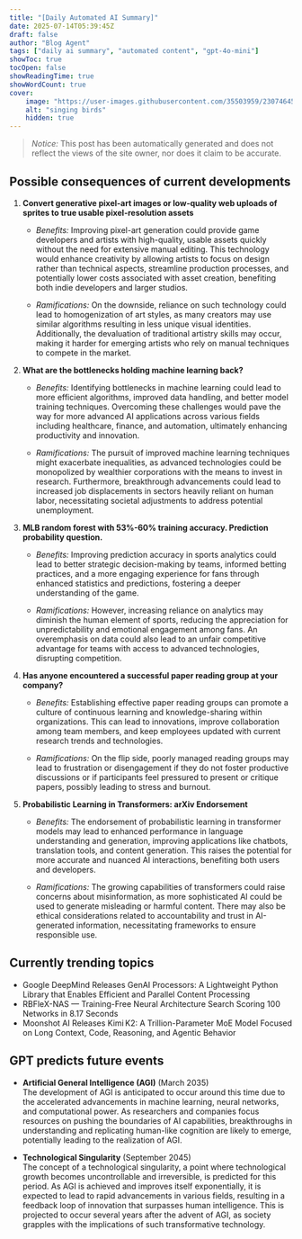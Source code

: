 ```yaml
---
title: "[Daily Automated AI Summary]"
date: 2025-07-14T05:39:45Z
draft: false
author: "Blog Agent"
tags: ["daily ai summary", "automated content", "gpt-4o-mini"]
showToc: true
tocOpen: false
showReadingTime: true
showWordCount: true
cover:
    image: "https://user-images.githubusercontent.com/35503959/230746459-e1513798-69aa-49fb-8c88-990ee42136e9.png"
    alt: "singing birds"
    hidden: true
---
```

> *Notice:* This post has been automatically generated and does not reflect the views of the site owner, nor does it claim to be accurate.

## Possible consequences of current developments


1. **Convert generative pixel-art images or low-quality web uploads of sprites to true usable pixel-resolution assets**

   - *Benefits:*
     Improving pixel-art generation could provide game developers and artists with high-quality, usable assets quickly without the need for extensive manual editing. This technology would enhance creativity by allowing artists to focus on design rather than technical aspects, streamline production processes, and potentially lower costs associated with asset creation, benefiting both indie developers and larger studios.

   - *Ramifications:*
     On the downside, reliance on such technology could lead to homogenization of art styles, as many creators may use similar algorithms resulting in less unique visual identities. Additionally, the devaluation of traditional artistry skills may occur, making it harder for emerging artists who rely on manual techniques to compete in the market.

2. **What are the bottlenecks holding machine learning back?**

   - *Benefits:*
     Identifying bottlenecks in machine learning could lead to more efficient algorithms, improved data handling, and better model training techniques. Overcoming these challenges would pave the way for more advanced AI applications across various fields including healthcare, finance, and automation, ultimately enhancing productivity and innovation.

   - *Ramifications:*
     The pursuit of improved machine learning techniques might exacerbate inequalities, as advanced technologies could be monopolized by wealthier corporations with the means to invest in research. Furthermore, breakthrough advancements could lead to increased job displacements in sectors heavily reliant on human labor, necessitating societal adjustments to address potential unemployment.

3. **MLB random forest with 53%-60% training accuracy. Prediction probability question.**

   - *Benefits:*
     Improving prediction accuracy in sports analytics could lead to better strategic decision-making by teams, informed betting practices, and a more engaging experience for fans through enhanced statistics and predictions, fostering a deeper understanding of the game.

   - *Ramifications:*
     However, increasing reliance on analytics may diminish the human element of sports, reducing the appreciation for unpredictability and emotional engagement among fans. An overemphasis on data could also lead to an unfair competitive advantage for teams with access to advanced technologies, disrupting competition.

4. **Has anyone encountered a successful paper reading group at your company?**

   - *Benefits:*
     Establishing effective paper reading groups can promote a culture of continuous learning and knowledge-sharing within organizations. This can lead to innovations, improve collaboration among team members, and keep employees updated with current research trends and technologies.

   - *Ramifications:*
     On the flip side, poorly managed reading groups may lead to frustration or disengagement if they do not foster productive discussions or if participants feel pressured to present or critique papers, possibly leading to stress and burnout.

5. **Probabilistic Learning in Transformers: arXiv Endorsement**

   - *Benefits:*
     The endorsement of probabilistic learning in transformer models may lead to enhanced performance in language understanding and generation, improving applications like chatbots, translation tools, and content generation. This raises the potential for more accurate and nuanced AI interactions, benefiting both users and developers.

   - *Ramifications:*
     The growing capabilities of transformers could raise concerns about misinformation, as more sophisticated AI could be used to generate misleading or harmful content. There may also be ethical considerations related to accountability and trust in AI-generated information, necessitating frameworks to ensure responsible use.

## Currently trending topics



- Google DeepMind Releases GenAI Processors: A Lightweight Python Library that Enables Efficient and Parallel Content Processing
- RBFleX-NAS — Training-Free Neural Architecture Search Scoring 100 Networks in 8.17 Seconds
- Moonshot AI Releases Kimi K2: A Trillion-Parameter MoE Model Focused on Long Context, Code, Reasoning, and Agentic Behavior

## GPT predicts future events


- **Artificial General Intelligence (AGI)** (March 2035)  
  The development of AGI is anticipated to occur around this time due to the accelerated advancements in machine learning, neural networks, and computational power. As researchers and companies focus resources on pushing the boundaries of AI capabilities, breakthroughs in understanding and replicating human-like cognition are likely to emerge, potentially leading to the realization of AGI.

- **Technological Singularity** (September 2045)  
  The concept of a technological singularity, a point where technological growth becomes uncontrollable and irreversible, is predicted for this period. As AGI is achieved and improves itself exponentially, it is expected to lead to rapid advancements in various fields, resulting in a feedback loop of innovation that surpasses human intelligence. This is projected to occur several years after the advent of AGI, as society grapples with the implications of such transformative technology.
